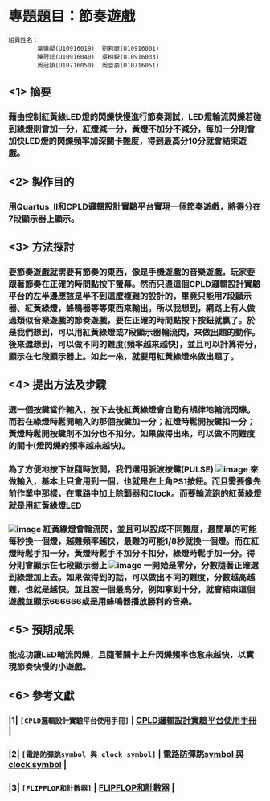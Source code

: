 專題題目：節奏遊戲
=====
```
組員姓名：
        葉徽鄅(U10916019)  劉莉庭(U10916001)
        陳冠廷(U10916040)  吳柏毅(U10916033)
        周冠穎(U10716050)  周哲豪(U10716051)
```

##  <1>  摘要
### 藉由控制紅黃綠LED燈的閃爍快慢進行節奏測試，LED燈輪流閃爍若碰到綠燈則會加一分，紅燈減一分，黃燈不加分不減分，每加一分則會加快LED燈的閃爍頻率加深關卡難度，得到最高分10分就會結束遊戲。
##  <2>  製作目的
### 用Quartus_II和CPLD邏輯設計實驗平台實現一個節奏遊戲，將得分在7段顯示器上顯示。
##  <3>  方法探討
### 要節奏遊戲就需要有節奏的東西，像是手機遊戲的音樂遊戲，玩家要跟著節奏在正確的時間點按下螢幕。然而只憑這個CPLD邏輯設計實驗平台的左半邊應該是半不到這麼複雜的設計的，畢竟只能用7段顯示器、紅黃綠燈，蜂鳴器等等東西來輸出。所以我想到，網路上有人做過類似音樂遊戲的節奏遊戲，要在正確的時間點按下按鈕就贏了。於是我們想到，可以用紅黃綠燈或7段顯示器輪流閃，來做出題的動作。後來還想到，可以做不同的難度(頻率越來越快)，並且可以計算得分，顯示在七段顯示器上。如此一來，就要用紅黃綠燈來做出題了。
##  <4>  提出方法及步驟
### 選一個按鍵當作輸入，按下去後紅黃綠燈會自動有規律地輪流閃爍。而若在綠燈時鬆開輸入的那個按鍵加一分；紅燈時鬆開按鍵扣一分；黃燈時鬆開按鍵則不加分也不扣分。如果做得出來，可以做不同難度的關卡(燈閃爍的頻率越來越快)。
### 為了方便地按下並隨時放開，我們選用脈波按鍵(PULSE)  ![image](https://github.com/sapt36/Final-project-of-DigitalCircuitExperiment/blob/main/png/%E5%9C%961.png) 來做輸入，基本上只會用到一個，也就是左上角PS1按鈕。而且需要像先前作業中那樣，在電路中加上除顫器和Clock。而要輪流跑的紅黃綠燈就是用紅黃綠燈LED
### ![image](https://github.com/sapt36/Final-project-of-DigitalCircuitExperiment/blob/main/png/%E5%9C%962.png) 紅黃綠燈會輪流閃，並且可以設成不同難度，最簡單的可能每秒換一個燈，越難頻率越快，最難的可能1/8秒就換一個燈。而在紅燈時鬆手扣一分，黃燈時鬆手不加分不扣分，綠燈時鬆手加一分。得分則會顯示在七段顯示器上 ![image](https://github.com/sapt36/Final-project-of-DigitalCircuitExperiment/blob/main/png/%E5%9C%963.jpg) 一開始是零分，分數隨著正確選到綠燈加上去。如果做得到的話，可以做出不同的難度，分數越高越難，也就是越快。並且設一個最高分，例如拿到十分，就會結束這個遊戲並顯示666666或是用蜂鳴器播放勝利的音樂。
### 
##  <5>  預期成果
### 能成功讓LED輪流閃爍，且隨著關卡上升閃爍頻率也愈來越快，以實現節奏快慢的小遊戲。
##  <6>  參考文獻
### |1|  `[CPLD邏輯設計實驗平台使用手冊]`  |  [CPLD邏輯設計實驗平台使用手冊](https://eeclass.utaipei.edu.tw/media/doc/86181)  |
### |2|  `[電路防彈跳symbol 與 clock symbol]`  |  [電路防彈跳symbol 與 clock symbol](https://eeclass.utaipei.edu.tw/media/doc/85906)  |
### |3|  `[FLIPFLOP和計數器]`  |  [FLIPFLOP和計數器](https://eeclass.utaipei.edu.tw/media/doc/88524)  |
